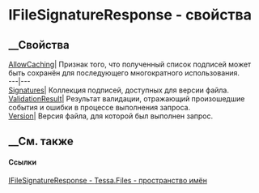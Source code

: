 # IFileSignatureResponse - свойства
##  __Свойства
[AllowCaching](P_Tessa_Files_IFileSignatureResponse_AllowCaching.htm)|
Признак того, что полученный список подписей может быть сохранён для
последующего многократного использования.  
---|---  
[Signatures](P_Tessa_Files_IFileSignatureResponse_Signatures.htm)| Коллекция
подписей, доступных для версии файла.  
[ValidationResult](P_Tessa_Files_IFileSignatureResponse_ValidationResult.htm)|
Результат валидации, отражающий произошедшие события и ошибки в процессе
выполнения запроса.  
[Version](P_Tessa_Files_IFileSignatureResponse_Version.htm)| Версия файла, для
которой был выполнен запрос.  
##  __См. также
#### Ссылки
[IFileSignatureResponse - ](T_Tessa_Files_IFileSignatureResponse.htm)
[Tessa.Files - пространство имён](N_Tessa_Files.htm)
